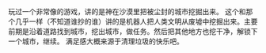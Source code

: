 玩过一个非常像的游戏，讲的是神在沙漠里把被尘封的城市挖掘出来。
这个和那个几乎一样（不知道谁抄的谁）讲的是机器人把人类文明从废墟中挖掘出来。主要前期是沿着道路找到城市，挖出城市，做任务。然后把其他地方也挖干净，解锁下一个城市，继续。
满足感大概来源于清理垃圾的快乐吧。